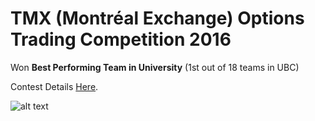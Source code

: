 # TMX (Montréal Exchange) Options Trading Competition 2016

Won **Best Performing Team in University** (1st out of 18 teams in UBC)

Contest Details [Here](https://www.m-x.ca/uni_simulation_options_en.php).

![alt text](https://github.com/mrchessmaster/UBCFA_Trading_Competition_2016/blob/master/certificate.png "Certificate")
